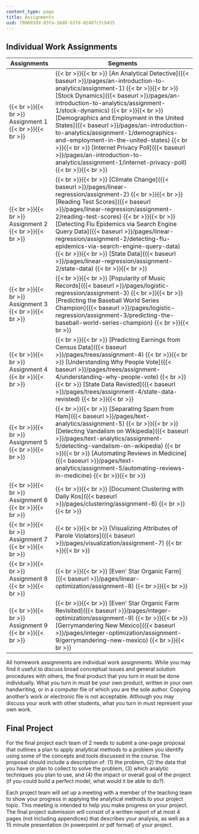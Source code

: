 ```yaml
---
content_type: page
title: Assignments
uid: 790693dd-03fa-16d8-62fd-02407cfcb455
---
```


Individual Work Assignments
---------------------------

| Assignments | Segments |
| --- | --- |
|  {{< br >}}{{< br >}} Assignment 1 {{< br >}}{{< br >}}  |  {{< br >}}{{< br >}} [An Analytical Detective]({{< baseurl >}}/pages/an-introduction-to-analytics/assignment-1) {{< br >}}{{< br >}} [Stock Dynamics]({{< baseurl >}}/pages/an-introduction-to-analytics/assignment-1/stock-dynamics) {{< br >}}{{< br >}} [Demographics and Employment in the United States]({{< baseurl >}}/pages/an-introduction-to-analytics/assignment-1/demographics-and-employment-in-the-united-states) {{< br >}}{{< br >}} [Internet Privacy Poll]({{< baseurl >}}/pages/an-introduction-to-analytics/assignment-1/internet-privacy-poll) {{< br >}}{{< br >}}  |
|  {{< br >}}{{< br >}} Assignment 2 {{< br >}}{{< br >}}  |  {{< br >}}{{< br >}} [Climate Change]({{< baseurl >}}/pages/linear-regression/assignment-2) {{< br >}}{{< br >}} [Reading Test Scores]({{< baseurl >}}/pages/linear-regression/assignment-2/reading-test-scores) {{< br >}}{{< br >}} [Detecting Flu Epidemics via Search Engine Query Data]({{< baseurl >}}/pages/linear-regression/assignment-2/detecting-flu-epidemics-via-search-engine-query-data) {{< br >}}{{< br >}} [State Data]({{< baseurl >}}/pages/linear-regression/assignment-2/state-data) {{< br >}}{{< br >}}  |
|  {{< br >}}{{< br >}} Assignment 3 {{< br >}}{{< br >}}  |  {{< br >}}{{< br >}} [Popularity of Music Records]({{< baseurl >}}/pages/logistic-regression/assignment-3) {{< br >}}{{< br >}} [Predicting the Baseball World Series Champion]({{< baseurl >}}/pages/logistic-regression/assignment-3/predicting-the-baseball-world-series-champion) {{< br >}}{{< br >}}  |
|  {{< br >}}{{< br >}} Assignment 4 {{< br >}}{{< br >}}  |  {{< br >}}{{< br >}} [Predicting Earnings from Census Data]({{< baseurl >}}/pages/trees/assignment-4) {{< br >}}{{< br >}} [Understanding Why People Vote]({{< baseurl >}}/pages/trees/assignment-4/understanding-why-people-vote) {{< br >}}{{< br >}} [State Data Revisted]({{< baseurl >}}/pages/trees/assignment-4/state-data-revisted) {{< br >}}{{< br >}}  |
|  {{< br >}}{{< br >}} Assignment 5 {{< br >}}{{< br >}}  |  {{< br >}}{{< br >}} [Separating Spam from Ham]({{< baseurl >}}/pages/text-analytics/assignment-5) {{< br >}}{{< br >}} [Detecting Vandalism on Wikipedia]({{< baseurl >}}/pages/text-analytics/assignment-5/detecting-vandalism-on-wikipedia) {{< br >}}{{< br >}} [Automating Reviews in Medicine]({{< baseurl >}}/pages/text-analytics/assignment-5/automating-reviews-in-medicine) {{< br >}}{{< br >}}  |
|  {{< br >}}{{< br >}} Assignment 6 {{< br >}}{{< br >}}  |  {{< br >}}{{< br >}} [Document Clustering with Daily Kos]({{< baseurl >}}/pages/clustering/assignment-6) {{< br >}}{{< br >}}  |
|  {{< br >}}{{< br >}} Assignment 7 {{< br >}}{{< br >}}  |  {{< br >}}{{< br >}} [Visualizing Attributes of Parole Violators]({{< baseurl >}}/pages/visualization/assignment-7) {{< br >}}{{< br >}}  |
|  {{< br >}}{{< br >}} Assignment 8 {{< br >}}{{< br >}}  |  {{< br >}}{{< br >}} [Even' Star Organic Farm]({{< baseurl >}}/pages/linear-optimization/assignment-8) {{< br >}}{{< br >}}  |
|  {{< br >}}{{< br >}} Assignment 9 {{< br >}}{{< br >}}  |  {{< br >}}{{< br >}} [Even' Star Organic Farm Revisited]({{< baseurl >}}/pages/integer-optimization/assignment-9) {{< br >}}{{< br >}} [Gerrymandering New Mexico]({{< baseurl >}}/pages/integer-optimization/assignment-9/gerrymandering-new-mexico) {{< br >}}{{< br >}}  

All homework assignments are individual work assignments. While you may ﬁnd it useful to discuss broad conceptual issues and general solution procedures with others, the ﬁnal product that you turn in must be done individually. What you turn in must be your own product, written in your own handwriting, or in a computer ﬁle of which you are the sole author. Copying another’s work or electronic ﬁle is not acceptable. Although you may discuss your work with other students, what you turn in must represent your own work.

Final Project
-------------

For the ﬁnal project each team of 2 needs to submit a one-page proposal that outlines a plan to apply analytical methods to a problem you identify using some of the concepts and tools discussed in the course. The proposal should include a description of: (1) the problem, (2) the data that you have or plan to collect to solve the problem, (3) which analytic techniques you plan to use, and (4) the impact or overall goal of the project (if you could build a perfect model, what would it be able to do?).

Each project team will set up a meeting with a member of the teaching team to show your progress in applying the analytical methods to your project topic. This meeting is intended to help you make progress on your project. The ﬁnal project submission will consist of a written report of at most 4 pages (not including appendices) that describes your analysis, as well as a 15 minute presentation (in powerpoint or pdf format) of your project.
